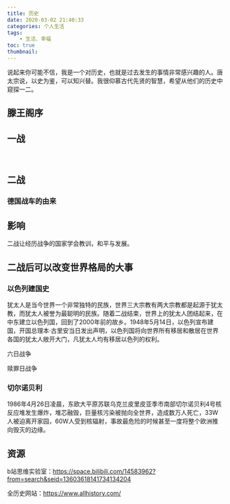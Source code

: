 ```yaml
---
title: 历史
date: 2020-03-02 21:40:33
categories: 个人生活
tags:
    - 生活、幸福 
toc: true
thumbnail: 
---
```


​        说起来你可能不信，我是一个对历史，也就是过去发生的事情非常感兴趣的人。唐太宗说，以史为鉴，可以知兴替。我很仰慕古代先贤的智慧，希望从他们的历史中窥探一二。

<!--more-->

## 滕王阁序







## 一战

　

## 二战

### 德国战车的由来　

  

## 影响

二战让经历战争的国家学会教训，和平与发展。



## 二战后可以改变世界格局的大事

### 以色列建国史

​     犹太人是当今世界一个非常独特的民族，世界三大宗教有两大宗教都是起源于犹太教，而犹太人被誉为最聪明的民族。随着二战结束，世界上的犹太人团结起来，在中东建立以色列国，回到了2000年前的故乡。1948年5月14日，以色列宣布建国，开国总理本·古里安当日发出声明，以色列国将向世界所有移居和散居在世界各国的犹太人敞开大门，凡犹太人均有移居以色列的权利。

六日战争

赎罪日战争

### 切尔诺贝利

​      1986年4月26日凌晨，东欧大平原苏联乌克兰皮里皮亚季市南部切尔诺贝利4号核反应堆发生爆炸，堆芯融毁，巨量核污染被抛向全世界，造成数万人死亡，33W人被迫离开家园，60W人受到核辐射，事故最危险的时候甚至一度将整个欧洲推向毁灭的边缘。

## 资源

b站思维实验室：https://space.bilibili.com/14583962?from=search&seid=13603618141734134204

全历史网站：https://www.allhistory.com/

　　



